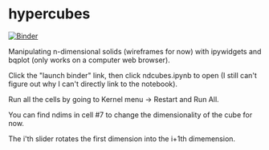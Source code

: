 # hypercubes
[![Binder](https://mybinder.org/badge_logo.svg)](https://mybinder.org/v2/gh/ClayCampaigne/hypercubes/HEAD)

Manipulating n-dimensional solids (wireframes for now) with ipywidgets and bqplot
(only works on a computer web browser).

Click the "launch binder" link, then click ndcubes.ipynb to open 
(I still can't figure out why I can't directly link to the notebook).

Run all the cells by going to Kernel menu -> Restart and Run All.

You can find ndims in cell #7 to change the dimensionality of the cube for now.

The i'th slider rotates the first dimension into the i+1th dimemension.
